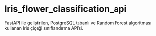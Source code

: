 # Iris_flower_classification_api
FastAPI ile geliştirilen, PostgreSQL tabanlı ve Random Forest algoritması kullanan Iris çiçeği sınıflandırma API’si.
